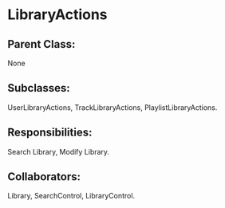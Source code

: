 # LibraryActions

## Parent Class:
None

## Subclasses:
UserLibraryActions, TrackLibraryActions, PlaylistLibraryActions.

## Responsibilities:
Search Library, Modify Library.

## Collaborators:
Library, SearchControl, LibraryControl.